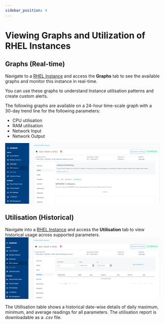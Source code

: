 ```yaml
---
sidebar_position: 4
---
```

# Viewing Graphs and Utilization of RHEL Instances

## Graphs (Real-time)

Navigate to a [RHEL Instance](AboutRHELInstances.md) and access the **Graphs** tab to see the available graphs and monitor this instance in real-time.

You can use these graphs to understand Instance utilisation patterns and create custom alerts.

The following graphs are available on a 24-hour time-scale graph with a 30-day trend line for the following parameters:

- CPU utilisation
- RAM utilisation
- Network Input
- Network Output

![Viewing Graphs and Utilization of RHEL Instances](img/ViewingGraphs.png)

## Utilisation (Historical)

Navigate into a [RHEL Instance](AboutRHELInstances.md) and access the **Utilisation** tab to view historical usage across supported parameters. 
![Utilization of RHEL Instances](img/Utilisation.png)

The Utillisation table shows a historical date-wise details of daily maximum, minimum, and average readings for all parameters. The utilisation report is downloadable as a _.csv_ file. 